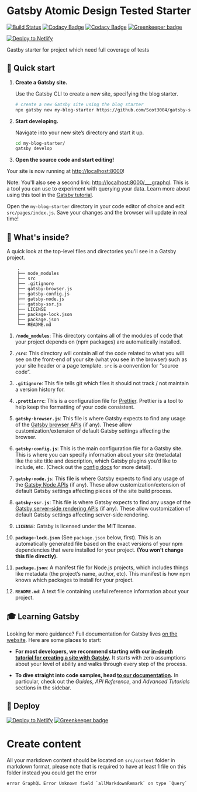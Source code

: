 # Gatsby Atomic Design Tested Starter

[![Build Status](https://travis-ci.com/Scot3004/gatsby-starter-atomic-jest.svg?branch=master)](https://travis-ci.com/Scot3004/gatsby-starter-atomic-jest)
[![Codacy Badge](https://api.codacy.com/project/badge/Grade/3986b6a4ea8547b687417c086c629087)](https://www.codacy.com/app/Scot3004/gatsby-starter-atomic-jest?utm_source=github.com&amp;utm_medium=referral&amp;utm_content=Scot3004/gatsby-starter-atomic-jest&amp;utm_campaign=Badge_Grade)
[![Codacy Badge](https://api.codacy.com/project/badge/Coverage/3986b6a4ea8547b687417c086c629087)](https://www.codacy.com/app/Scot3004/gatsby-starter-atomic-jest?utm_source=github.com&utm_medium=referral&utm_content=Scot3004/gatsby-starter-atomic-jest&utm_campaign=Badge_Coverage)
[![Greenkeeper badge](https://badges.greenkeeper.io/Scot3004/gatsby-starter-atomic-jest.svg)](https://greenkeeper.io/)

[![Deploy to Netlify](https://www.netlify.com/img/deploy/button.svg)](https://app.netlify.com/start/deploy?repository=https://github.com/Scot3004/gatsby-starter-atomic-jest)


Gastby starter for project which need full coverage of tests


## 🚀 Quick start

1.  **Create a Gatsby site.**

    Use the Gatsby CLI to create a new site, specifying the blog starter.

    ```sh
    # create a new Gatsby site using the blog starter
    npx gatsby new my-blog-starter https://github.com/Scot3004/gatsby-starter-atomic-jest/
    ```

1.  **Start developing.**

    Navigate into your new site’s directory and start it up.

    ```sh
    cd my-blog-starter/
    gatsby develop
    ```

1.  **Open the source code and start editing!**

Your site is now running at <http://localhost:8000>!

Note: You'll also see a second link: <http://localhost:8000/___graphql>. This is a tool you can use to experiment with querying your data. Learn more about using this tool in the [Gatsby tutorial](https://www.gatsbyjs.org/tutorial/part-five/#introducing-graphiql).

Open the `my-blog-starter` directory in your code editor of choice and edit `src/pages/index.js`. Save your changes and the browser will update in real time!

## 🧐 What's inside?

A quick look at the top-level files and directories you'll see in a Gatsby project.

```
    .
    ├── node_modules
    ├── src
    ├── .gitignore
    ├── gatsby-browser.js
    ├── gatsby-config.js
    ├── gatsby-node.js
    ├── gatsby-ssr.js
    ├── LICENSE
    ├── package-lock.json
    ├── package.json
    └── README.md
```

1.  **`/node_modules`**: This directory contains all of the modules of code that your project depends on (npm packages) are automatically installed.

2.  **`/src`**: This directory will contain all of the code related to what you will see on the front-end of your site (what you see in the browser) such as your site header or a page template. `src` is a convention for “source code”.

3.  **`.gitignore`**: This file tells git which files it should not track / not maintain a version history for.

4.  **`.prettierrc`**: This is a configuration file for [Prettier](https://prettier.io/). Prettier is a tool to help keep the formatting of your code consistent.

5.  **`gatsby-browser.js`**: This file is where Gatsby expects to find any usage of the [Gatsby browser APIs](https://www.gatsbyjs.org/docs/browser-apis/) (if any). These allow customization/extension of default Gatsby settings affecting the browser.

6.  **`gatsby-config.js`**: This is the main configuration file for a Gatsby site. This is where you can specify information about your site (metadata) like the site title and description, which Gatsby plugins you’d like to include, etc. (Check out the [config docs](https://www.gatsbyjs.org/docs/gatsby-config/) for more detail).

7.  **`gatsby-node.js`**: This file is where Gatsby expects to find any usage of the [Gatsby Node APIs](https://www.gatsbyjs.org/docs/node-apis/) (if any). These allow customization/extension of default Gatsby settings affecting pieces of the site build process.

8.  **`gatsby-ssr.js`**: This file is where Gatsby expects to find any usage of the [Gatsby server-side rendering APIs](https://www.gatsbyjs.org/docs/ssr-apis/) (if any). These allow customization of default Gatsby settings affecting server-side rendering.

9.  **`LICENSE`**: Gatsby is licensed under the MIT license.

10. **`package-lock.json`** (See `package.json` below, first). This is an automatically generated file based on the exact versions of your npm dependencies that were installed for your project. **(You won’t change this file directly).**

11. **`package.json`**: A manifest file for Node.js projects, which includes things like metadata (the project’s name, author, etc). This manifest is how npm knows which packages to install for your project.

12. **`README.md`**: A text file containing useful reference information about your project.

## 🎓 Learning Gatsby

Looking for more guidance? Full documentation for Gatsby lives [on the website](https://www.gatsbyjs.org/). Here are some places to start:

-   **For most developers, we recommend starting with our [in-depth tutorial for creating a site with Gatsby](https://www.gatsbyjs.org/tutorial/).** It starts with zero assumptions about your level of ability and walks through every step of the process.

-   **To dive straight into code samples, head [to our documentation](https://www.gatsbyjs.org/docs/).** In particular, check out the _Guides_, _API Reference_, and _Advanced Tutorials_ sections in the sidebar.

## 💫 Deploy

[![Deploy to Netlify](https://www.netlify.com/img/deploy/button.svg)](https://app.netlify.com/start/deploy?repository=https://github.com/Scot3004/gatsby-starter-atomic-jest/) [![Greenkeeper badge](https://badges.greenkeeper.io/Scot3004/gatsby-starter-atomic-jest.svg)](https://greenkeeper.io/)

# Create content
All your markdown content should be located on `src/content` folder in markdown format, please note that is required to have at least 1 file on this folder instead you could get the error
```
error GraphQL Error Unknown field `allMarkdownRemark` on type `Query`
```
